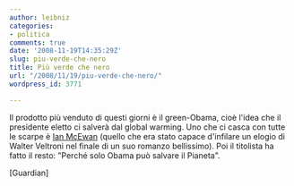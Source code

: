 ```yaml
---
author: leibniz
categories:
- politica
comments: true
date: '2008-11-19T14:35:29Z'
slug: piu-verde-che-nero
title: Più verde che nero
url: "/2008/11/19/piu-verde-che-nero/"
wordpress_id: 3771

---
```

Il prodotto più venduto di questi giorni è il green-Obama, cioè l'idea che il presidente eletto ci salverà dal global warming. Uno che ci casca con tutte le scarpe è [Ian McEwan](https://www.guardian.co.uk/environment/2008/nov/19/global-climate-change-policy-obama) (quello che era stato capace d'infilare un elogio di Walter Veltroni nel finale di un suo romanzo bellissimo). Poi il titolista ha fatto il resto: "Perché solo Obama può salvare il Pianeta".

[Guardian][
](https://www.guardian.co.uk/environment/2008/nov/19/global-climate-change-policy-obama)

